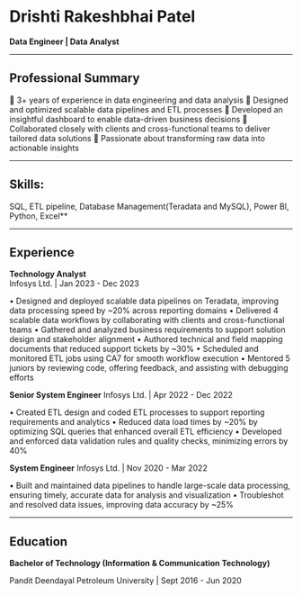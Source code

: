 # Drishti Rakeshbhai Patel

**Data Engineer | Data Analyst**


---
## Professional Summary

🔹 3+ years of experience in data engineering and data analysis
🔹 Designed and optimized scalable data pipelines and ETL processes
🔹 Developed an insightful dashboard to enable data-driven business decisions
🔹 Collaborated closely with clients and cross-functional teams to deliver tailored data solutions
🔹 Passionate about transforming raw data into actionable insights  

---
## Skills:

SQL, ETL pipeline, Database Management(Teradata and MySQL), Power BI, Python, Excel**

---
## Experience

**Technology Analyst**  
Infosys Ltd. | Jan 2023 - Dec 2023  

•	Designed and deployed scalable data pipelines on Teradata, improving data processing speed by ~20% across reporting domains
•	Delivered 4 scalable data workflows by collaborating with clients and cross-functional teams 
•	Gathered and analyzed business requirements to support solution design and stakeholder alignment
•	Authored technical and field mapping documents that reduced support tickets by ~30%
•	Scheduled and monitored ETL jobs using CA7 for smooth workflow execution
•	Mentored 5 juniors by reviewing code, offering feedback, and assisting with debugging efforts
 
**Senior System Engineer**
Infosys Ltd. | Apr 2022 - Dec 2022 

•	Created ETL design and coded ETL processes to support reporting requirements and analytics
•	Reduced data load times by ~20% by optimizing SQL queries that enhanced overall ETL efficiency
•	Developed and enforced data validation rules and quality checks, minimizing errors by 40%
 
**System Engineer**
Infosys Ltd. | Nov 2020 - Mar 2022

•	Built and maintained data pipelines to handle large-scale data processing, ensuring timely, accurate data for analysis and visualization
•	Troubleshot and resolved data issues, improving data accuracy by ~25% 

---
## Education

**Bachelor of Technology (Information & Communication Technology)**

Pandit Deendayal Petroleum University | Sept 2016 - Jun 2020

<!--
**Drishti-Patel-98/Drishti-Patel-98** is a ✨ _special_ ✨ repository because its `README.md` (this file) appears on your GitHub profile.

Here are some ideas to get you started:

- 🔭 I’m currently working on ...
- 🌱 I’m currently learning ...
- 👯 I’m looking to collaborate on ...
- 🤔 I’m looking for help with ...
- 💬 Ask me about ...
- 📫 How to reach me: ...
- 😄 Pronouns: ...
- ⚡ Fun fact: ...
-->
